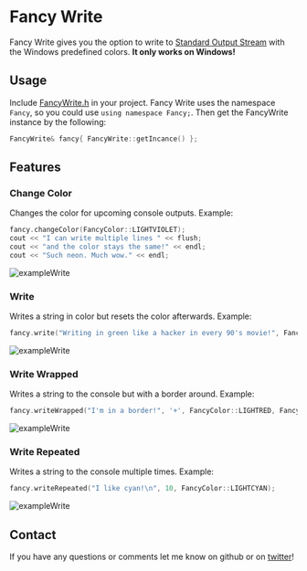 # Fancy Write
Fancy Write gives you the option to write to [Standard Output Stream](http://www.cplusplus.com/doc/tutorial/basic_io/) with the Windows predefined colors. **It only works on Windows!**

## Usage

Include [FancyWrite.h](https://github.com/Rhatalin/FancyWrite/blob/master/FancyWrite/FancyWrite/FancyWrite.h) in your project.
Fancy Write uses the namespace `Fancy`, so you could use `using namespace Fancy;`.
Then get the FancyWrite instance by the following:
```cpp
FancyWrite& fancy{ FancyWrite::getIncance() };
```

## Features

### Change Color
Changes the color for upcoming console outputs.
Example:

``` cpp
fancy.changeColor(FancyColor::LIGHTVIOLET);
cout << "I can write multiple lines " << flush;
cout << "and the color stays the same!" << endl;
cout << "Such neon. Much wow." << endl;
```
![exampleWrite](https://github.com/Rhatalin/FancyWrite/blob/master/ExampleImages/FancyWrite_ChangeColor_Example1.PNG)

### Write
Writes a string in color but resets the color afterwards.
Example:

``` cpp
fancy.write("Writing in green like a hacker in every 90's movie!", FancyColor::LIGHTGREEN);
```
![exampleWrite](https://github.com/Rhatalin/FancyWrite/blob/master/ExampleImages/FancyWrite_Write_Example1.PNG)

### Write Wrapped
Writes a string to the console but with a border around.
Example:

``` cpp
fancy.writeWrapped("I'm in a border!", '+', FancyColor::LIGHTRED, FancyColor::LIGHTYELLOW);
```
![exampleWrite](https://github.com/Rhatalin/FancyWrite/blob/master/ExampleImages/FancyWrite_WriteWrapped_Example1.PNG)

### Write Repeated
Writes a string to the console multiple times.
Example:

``` cpp
fancy.writeRepeated("I like cyan!\n", 10, FancyColor::LIGHTCYAN);
```
![exampleWrite](https://github.com/Rhatalin/FancyWrite/blob/master/ExampleImages/FancyWrite_WriteRepeated_Example1.PNG)

## Contact

If you have any questions or comments let me know on github or on [twitter](https://twitter.com/Rhatalin)!
